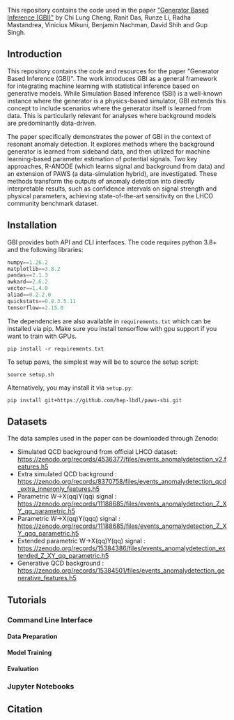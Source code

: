 This repository contains the code used in the paper ["Generator Based Inference (GBI)"](https://arxiv.org/abs/2506.00119) by Chi Lung Cheng, Ranit Das, Runze Li, Radha Mastandrea, Vinicius Mikuni, Benjamin Nachman, David Shih and Gup Singh.

## Introduction

This repository contains the code and resources for the paper "Generator Based Inference (GBI)". The work introduces GBI as a general framework for integrating machine learning with statistical inference based on generative models. While Simulation Based Inference (SBI) is a well-known instance where the generator is a physics-based simulator, GBI extends this concept to include scenarios where the generator itself is learned from data. This is particularly relevant for analyses where background models are predominantly data-driven.

The paper specifically demonstrates the power of GBI in the context of resonant anomaly detection. It explores methods where the background generator is learned from sideband data, and then utilized for machine learning-based parameter estimation of potential signals. Two key approaches, R-ANODE (which learns signal and background from data) and an extension of PAWS (a data-simulation hybrid), are investigated. These methods transform the outputs of anomaly detection into directly interpretable results, such as confidence intervals on signal strength and physical parameters, achieving state-of-the-art sensitivity on the LHCO community benchmark dataset.

## Installation

GBI provides both API and CLI interfaces. The code requires python 3.8+ and the following libraries:

```python
numpy==1.26.2
matplotlib==3.8.2
pandas==2.1.3
awkard==2.6.2
vector==1.4.0
aliad==0.2.2.0
quickstats==0.8.3.5.11
tensorflow==2.15.0
```

The dependencies are also available in `requirements.txt` which can be installed via pip. Make sure you install tensorflow with gpu support if you want to train with GPUs.

```
pip install -r requirements.txt
```

To setup paws, the simplest way will be to source the setup script:

```
source setup.sh
```

Alternatively, you may install it via `setup.py`:
```
pip install git+https://github.com/hep-lbdl/paws-sbi.git
```

## Datasets

The data samples used in the paper can be downloaded through Zenodo:

- Simulated QCD background from official LHCO dataset: https://zenodo.org/records/4536377/files/events_anomalydetection_v2.features.h5
- Extra simulated QCD background : https://zenodo.org/records/8370758/files/events_anomalydetection_qcd_extra_inneronly_features.h5
- Parametric W->X(qq)Y(qq) signal : https://zenodo.org/records/11188685/files/events_anomalydetection_Z_XY_qq_parametric.h5
- Parametric W->X(qq)Y(qqq) signal : https://zenodo.org/records/11188685/files/events_anomalydetection_Z_XY_qqq_parametric.h5
- Extended parametric W->X(qq)Y(qq) signal : https://zenodo.org/records/15384386/files/events_anomalydetection_extended_Z_XY_qq_parametric.h5
- Generative QCD background : https://zenodo.org/records/15384501/files/events_anomalydetection_generative_features.h5

## Tutorials

### Command Line Interface

#### Data Preparation

#### Model Training

#### Evaluation

### Jupyter Notebooks

## Citation
